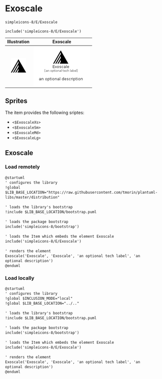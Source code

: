 # Exoscale


```text
simpleicons-8/E/Exoscale
```

```text
include('simpleicons-8/E/Exoscale')
```



| Illustration | Exoscale |
| :---: | :---: |
| ![illustration for Illustration](../../simpleicons-8/E/Exoscale.png) | ![illustration for Exoscale](../../simpleicons-8/E/Exoscale.Local.png) |



## Sprites
The item provides the following sriptes:

- `<$ExoscaleXs>`
- `<$ExoscaleSm>`
- `<$ExoscaleMd>`
- `<$ExoscaleLg>`





## Exoscale

### Load remotely
```plantuml
@startuml
' configures the library
!global $LIB_BASE_LOCATION="https://raw.githubusercontent.com/tmorin/plantuml-libs/master/distribution"

' loads the library's bootstrap
!include $LIB_BASE_LOCATION/bootstrap.puml

' loads the package bootstrap
include('simpleicons-8/bootstrap')

' loads the Item which embeds the element Exoscale
include('simpleicons-8/E/Exoscale')

' renders the element
Exoscale('Exoscale', 'Exoscale', 'an optional tech label', 'an optional description')
@enduml
```

### Load locally
```plantuml
@startuml
' configures the library
!global $INCLUSION_MODE="local"
!global $LIB_BASE_LOCATION="../.."

' loads the library's bootstrap
!include $LIB_BASE_LOCATION/bootstrap.puml

' loads the package bootstrap
include('simpleicons-8/bootstrap')

' loads the Item which embeds the element Exoscale
include('simpleicons-8/E/Exoscale')

' renders the element
Exoscale('Exoscale', 'Exoscale', 'an optional tech label', 'an optional description')
@enduml
```

